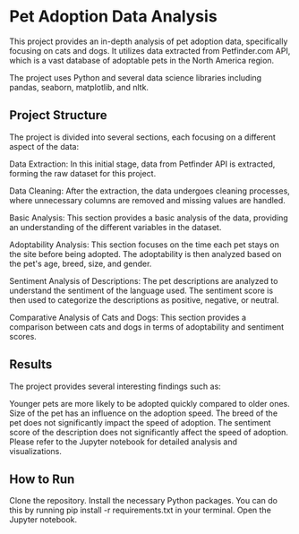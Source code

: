 # Pet Adoption Data Analysis
This project provides an in-depth analysis of pet adoption data, specifically focusing on cats and dogs. It utilizes data extracted from Petfinder.com API, which is a vast database of adoptable pets in the North America region.

The project uses Python and several data science libraries including pandas, seaborn, matplotlib, and nltk.

## Project Structure
The project is divided into several sections, each focusing on a different aspect of the data:

Data Extraction: In this initial stage, data from Petfinder API is extracted, forming the raw dataset for this project.

Data Cleaning: After the extraction, the data undergoes cleaning processes, where unnecessary columns are removed and missing values are handled.

Basic Analysis: This section provides a basic analysis of the data, providing an understanding of the different variables in the dataset.

Adoptability Analysis: This section focuses on the time each pet stays on the site before being adopted. The adoptability is then analyzed based on the pet's age, breed, size, and gender.

Sentiment Analysis of Descriptions: The pet descriptions are analyzed to understand the sentiment of the language used. The sentiment score is then used to categorize the descriptions as positive, negative, or neutral.

Comparative Analysis of Cats and Dogs: This section provides a comparison between cats and dogs in terms of adoptability and sentiment scores.

## Results
The project provides several interesting findings such as:

Younger pets are more likely to be adopted quickly compared to older ones.
Size of the pet has an influence on the adoption speed.
The breed of the pet does not significantly impact the speed of adoption.
The sentiment score of the description does not significantly affect the speed of adoption.
Please refer to the Jupyter notebook for detailed analysis and visualizations.

## How to Run
Clone the repository.
Install the necessary Python packages. You can do this by running pip install -r requirements.txt in your terminal.
Open the Jupyter notebook.

